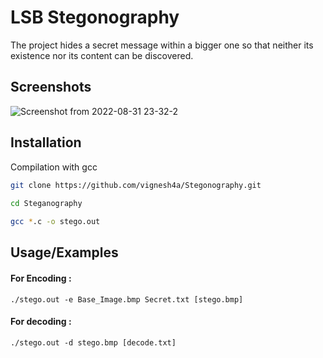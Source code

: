 
# LSB Stegonography

The project hides a secret message within a bigger one so that neither its existence nor its content can be discovered.

## Screenshots

![Screenshot from 2022-08-31 23-32-2](https://user-images.githubusercontent.com/56476333/187748513-66c7f6c9-f0a6-4137-b6b0-6a36159501b8.png)

## Installation

Compilation with gcc

```bash
git clone https://github.com/vignesh4a/Stegonography.git
  
cd Steganography

gcc *.c -o stego.out 

```
    
## Usage/Examples

#### For Encoding :
```shell
./stego.out -e Base_Image.bmp Secret.txt [stego.bmp]
```

#### For decoding :
```shell
./stego.out -d stego.bmp [decode.txt]
```

